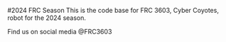 #2024 FRC Season
This is the code base for FRC 3603, Cyber Coyotes, robot for the 2024 season.

Find us on social media @FRC3603
